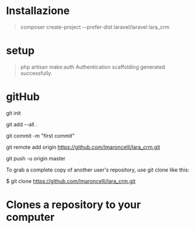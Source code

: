 # Installazione

> composer create-project --prefer-dist laravel/laravel lara_crm


# setup

> php artisan make:auth
Authentication scaffolding generated successfully.




# gitHub

git init

git add --all .

git commit -m "first commit"

 git remote add origin https://github.com/lmaroncelli/lara_crm.git

 git push -u origin master


 To grab a complete copy of another user's repository, use git clone like this:

$ git clone https://github.com/lmaroncelli/lara_crm.git
# Clones a repository to your computer